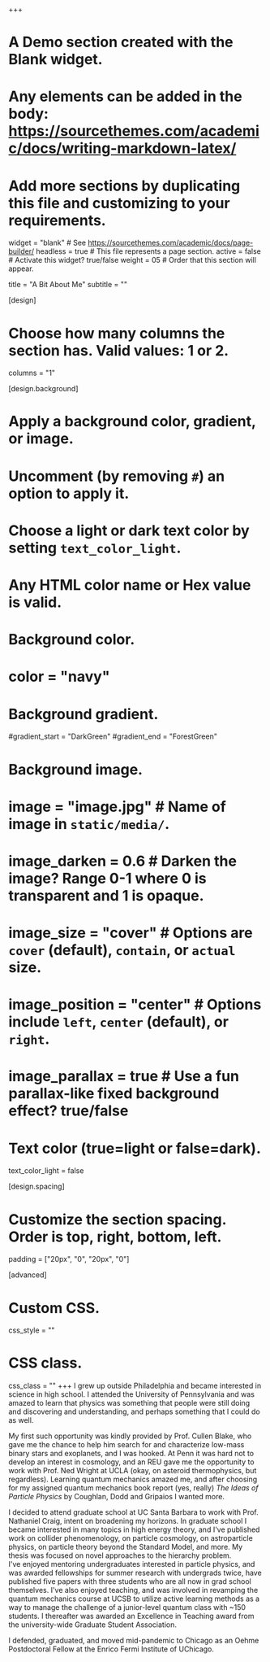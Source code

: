 +++
# A Demo section created with the Blank widget.
# Any elements can be added in the body: https://sourcethemes.com/academic/docs/writing-markdown-latex/
# Add more sections by duplicating this file and customizing to your requirements.

widget = "blank"  # See https://sourcethemes.com/academic/docs/page-builder/
headless = true  # This file represents a page section.
active = false  # Activate this widget? true/false
weight = 05  # Order that this section will appear.

title = "A Bit About Me"
subtitle = ""

[design]
  # Choose how many columns the section has. Valid values: 1 or 2.
  columns = "1"

[design.background]
  # Apply a background color, gradient, or image.
  #   Uncomment (by removing `#`) an option to apply it.
  #   Choose a light or dark text color by setting `text_color_light`.
  #   Any HTML color name or Hex value is valid.

  # Background color.
  # color = "navy"

  # Background gradient.
  #gradient_start = "DarkGreen"
  #gradient_end = "ForestGreen"

  # Background image.
  # image = "image.jpg"  # Name of image in `static/media/`.
  # image_darken = 0.6  # Darken the image? Range 0-1 where 0 is transparent and 1 is opaque.
  # image_size = "cover"  #  Options are `cover` (default), `contain`, or `actual` size.
  # image_position = "center"  # Options include `left`, `center` (default), or `right`.
  # image_parallax = true  # Use a fun parallax-like fixed background effect? true/false

  # Text color (true=light or false=dark).
  text_color_light = false

[design.spacing]
  # Customize the section spacing. Order is top, right, bottom, left.
  padding = ["20px", "0", "20px", "0"]

[advanced]
 # Custom CSS.
 css_style = ""

 # CSS class.
 css_class = ""
+++
I grew up outside Philadelphia and became interested in science in high school. 
I attended the University of Pennsylvania and was amazed to learn that physics was something that people were still doing and discovering and understanding, and perhaps something that I could do as well.

My first such opportunity was kindly provided by Prof. Cullen Blake, who gave me the chance to help him search for and characterize low-mass binary stars and exoplanets, and I was hooked. 
At Penn it was hard not to develop an interest in cosmology, and an REU gave me the opportunity to work with Prof. Ned Wright at UCLA (okay, on asteroid thermophysics, but regardless).
Learning quantum mechanics amazed me, and after choosing for my assigned quantum mechanics book report (yes, really) *The Ideas of Particle Physics* by Coughlan, Dodd and Gripaios I wanted more.

I decided to attend graduate school at UC Santa Barbara to work with Prof. Nathaniel Craig, intent on broadening my horizons. 
In graduate school I became interested in many topics in high energy theory, and I've published work on collider phenomenology, on particle cosmology, on astroparticle physics, on particle theory beyond the Standard Model, and more. My thesis was focused on novel approaches to the hierarchy problem.  
I've enjoyed mentoring undergraduates interested in particle physics, and was awarded fellowships for summer research with undergrads twice, have published five papers with three students who are all now in grad school themselves.
I've also enjoyed teaching, and was involved in revamping the quantum mechanics course at UCSB to utilize active learning methods as a way to manage the challenge of a junior-level quantum class with ~150 students.
I thereafter was awarded an Excellence in Teaching award from the university-wide Graduate Student Association.

I defended, graduated, and moved mid-pandemic to Chicago as an Oehme Postdoctoral Fellow at the Enrico Fermi Institute of UChicago.